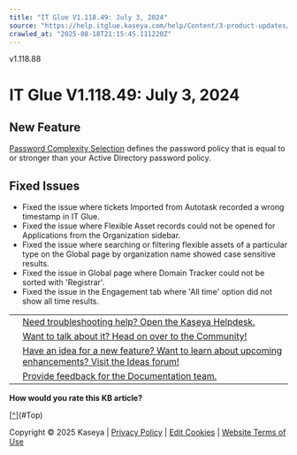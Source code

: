 ```yaml
---
title: "IT Glue V1.118.49: July 3, 2024"
source: "https://help.itglue.kaseya.com/help/Content/3-product-updates/it-glue-release-notes/V1.118.49%20-%202024-07-03.htm"
crawled_at: "2025-08-18T21:15:45.111220Z"
---
```


v1.118.88

# IT Glue V1.118.49: July 3, 2024

## New Feature

[Password Complexity Selection](https://help.itglue.kaseya.com/help/Content/1-admin/getting-started/account-settings-for-managers-and-administrators.html) defines the password policy that is equal to or stronger than your Active Directory password policy.

## Fixed Issues

* Fixed the issue where tickets Imported from Autotask recorded a wrong timestamp in IT Glue.
* Fixed the issue where Flexible Asset records could not be opened for Applications from the Organization sidebar.
* Fixed the issue where searching or filtering flexible assets of a particular type on the Global page by organization name showed case sensitive results.
* Fixed the issue in Global page where Domain Tracker could not be sorted with 'Registrar'.
* Fixed the issue in the Engagement tab where 'All time' option did not show all time results.

|  |  |
| --- | --- |
|  | [Need troubleshooting help? Open the Kaseya Helpdesk.](https://helpdesk.kaseya.com/) |
|  | [Want to talk about it? Head on over to the Community!](https://community.kaseya.com/it-operations) |
|  | [Have an idea for a new feature? Want to learn about upcoming enhancements? Visit the Ideas forum!](https://community.kaseya.com/ideas/categories/ITGlue-ideas-portal) |
|  | [Provide feedback for the Documentation team.](javascript:(function()%7BSendLinkByMail()%3B%7D)()%3B) |

**How would you rate this KB article?**

[[^](#Top)](#Top)

Copyright © 2025 Kaseya | [Privacy Policy](https://www.kaseya.com/legal/kaseya-privacy-statement/) | [Edit Cookies](#) | [Website Terms of Use](https://www.kaseya.com/legal/website-terms-of-use/)

